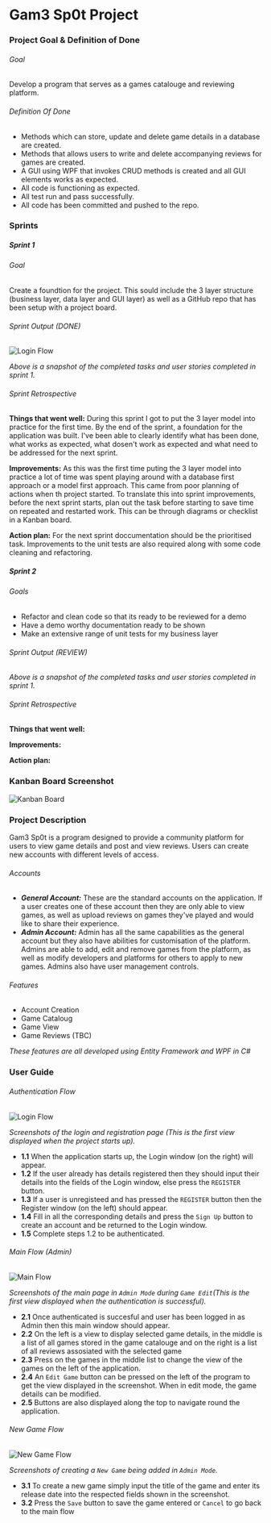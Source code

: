 
# Gam3 Sp0t Project

### Project Goal & Definition of Done
###### Goal
Develop a program that serves as a games catalouge and reviewing platform.
###### Definition Of Done
- Methods which can store, update and delete game details in a database are created.
- Methods that allows users to write and delete accompanying reviews for games are created.
- A GUI using WPF that invokes CRUD methods is created and all GUI elements works as expected.
- All code is functioning as expected.
- All test run and pass successfully.
- All code has been committed and pushed to the repo.

### Sprints
##### Sprint 1
###### Goal
Create a foundtion for the project. This sould include the 3 layer structure
(business layer, data layer and GUI layer) as well as a GitHub repo that has
been setup with a project board.

###### Sprint Output (DONE)
![Login Flow](DocImages/Sprint1_done.PNG)

*Above is a snapshot of the completed tasks and user stories completed in sprint 1.*

###### Sprint Retrospective
**Things that went well:** During this sprint I got to put the 3 layer model into practice for the first time.
By the end of the sprint, a foundation for the application was built. I've been able to clearly identify what has been done,
what works as expected, what dosen't work as expected and what need to be addressed for the next sprint.

**Improvements:** As this was the first time puting the 3 layer model into practice a lot of time was spent playing
around with a database first approach or a model first approach. This came from poor planning of actions when th project
started. To translate this into sprint improvements, before the next sprint starts, plan out the task before starting
to save time on repeated and restarted work. This can be through diagrams or checklist in a Kanban board.

**Action plan:** For the next sprint doccumentation should be the prioritised task. Improvements to the unit tests are
also required along with some code cleaning and refactoring. 

##### Sprint 2
###### Goals
- Refactor and clean code so that its ready to be reviewed for a demo
- Have a demo worthy documentation ready to be shown
- Make an extensive range of unit tests for my business layer

###### Sprint Output (REVIEW)
<!--![Login Flow](DocImages/Sprint1_done.png)-->

*Above is a snapshot of the completed tasks and user stories completed in sprint 1.*

###### Sprint Retrospective
**Things that went well:** 

**Improvements:** 

**Action plan:** 


### Kanban Board Screenshot
![Kanban Board](DocImages/Kanban.PNG)

### Project Description
Gam3 Sp0t is a program designed to provide a community platform for users to view game
details and post and view reviews. Users can create new accounts with different 
levels of access.

###### Accounts
- __*General Account:*__ These are the standard accounts on the application. If a user
creates one of these account then they are only able to view games, as well as upload
reviews on games they've played and would like to share their experience.
- __*Admin Account:*__ Admin has all the same capabilities as the general account but they
also have abilities for customisation of the platform. Admins are able to add, edit
and remove games from the platform, as well as modify developers and platforms for others
to apply to new games. Admins also have user management controls.

###### Features 
- Account Creation
- Game Cataloug
- Game View
- Game Reviews (TBC)

*These features are all developed using Entity Framework and WPF in C#*

### User Guide
###### Authentication Flow
![Login Flow](DocImages/Login_flow_ss.png)

*Screenshots of the login and registration page (This is the first view displayed
when the project starts up).*

- **1.1** When the application starts up, the Login window (on the right) will appear.
- **1.2** If the user already has details registered then they should input their 
details into the fields of the Login window, else press the `REGISTER` button.
- **1.3** If a user is unregisteed and has pressed the `REGISTER` button then
the Register window (on the left) should appear.
- **1.4** Fill in all the corresponding details and press the `Sign Up` button to
create an account and be returned to the Login window.
- **1.5** Complete steps 1.2 to be authenticated.

###### Main Flow (Admin)
![Main Flow](DocImages/Main_flow_ss.png)

*Screenshots of the main page in `Admin Mode` during `Game Edit`(This is the 
first view displayed when the authentication is successful).*

- **2.1** Once authenticated is succesful and user has been logged in as Admin
then this main window should appear. 
- **2.2** On the left is a view to display selected game details, in the middle
is a list of all games stored in the game catalouge and on the right is a list
of all reviews assosiated with the selected game 
- **2.3** Press on the games in the middle list to change the view of the games
on the left of the application.
- **2.4** An `Edit Game` button can be pressed on the left of the program to get
the view displayed in the screenshot. When in edit mode, the game details can
be modified. 
- **2.5** Buttons are also displayed along the top to navigate round the application.
###### New Game Flow
![New Game Flow](DocImages/NewGame_Flow_ss.png)

*Screenshots of creating a `New Game` being added in `Admin Mode`.*
- **3.1** To create a new game simply input the title of the game and enter
its release date into the respected fields shown in the screenshot.
- **3.2** Press the `Save` button to save the game entered or `Cancel` to go 
back to the main flow





